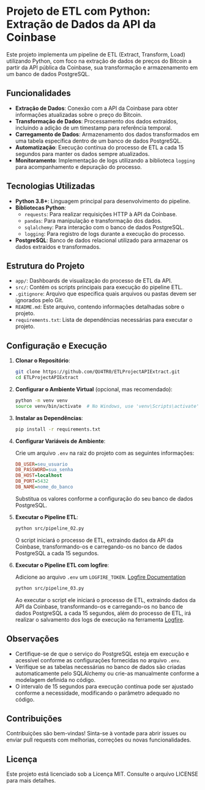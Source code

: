 # Projeto de ETL com Python: Extração de Dados da API da Coinbase

Este projeto implementa um pipeline de ETL (Extract, Transform, Load) utilizando Python, com foco na extração de dados de preços do Bitcoin a partir da API pública da Coinbase, sua transformação e armazenamento em um banco de dados PostgreSQL.

## Funcionalidades

- **Extração de Dados**: Conexão com a API da Coinbase para obter informações atualizadas sobre o preço do Bitcoin.
- **Transformação de Dados**: Processamento dos dados extraídos, incluindo a adição de um timestamp para referência temporal.
- **Carregamento de Dados**: Armazenamento dos dados transformados em uma tabela específica dentro de um banco de dados PostgreSQL.
- **Automatização**: Execução contínua do processo de ETL a cada 15 segundos para manter os dados sempre atualizados.
- **Monitoramento**: Implementação de logs utilizando a biblioteca `logging` para acompanhamento e depuração do processo.

## Tecnologias Utilizadas

- **Python 3.8+**: Linguagem principal para desenvolvimento do pipeline.
- **Bibliotecas Python**:
  - `requests`: Para realizar requisições HTTP à API da Coinbase.
  - `pandas`: Para manipulação e transformação dos dados.
  - `sqlalchemy`: Para interação com o banco de dados PostgreSQL.
  - `logging`: Para registro de logs durante a execução do processo.
- **PostgreSQL**: Banco de dados relacional utilizado para armazenar os dados extraídos e transformados.

## Estrutura do Projeto

- `app/`: Dashboards de visualização do processo de ETL da API.
- `src/`: Contém os scripts principais para execução do pipeline ETL.
- `.gitignore`: Arquivo que especifica quais arquivos ou pastas devem ser ignorados pelo Git.
- `README.md`: Este arquivo, contendo informações detalhadas sobre o projeto.
- `requirements.txt`: Lista de dependências necessárias para executar o projeto.

## Configuração e Execução

1. **Clonar o Repositório**:

   ```bash
   git clone https://github.com/QU4TR0/ETLProjectAPIExtract.git
   cd ETLProjectAPIExtract
   ```

2. **Configurar o Ambiente Virtual** (opcional, mas recomendado):

   ```bash
   python -m venv venv
   source venv/bin/activate  # No Windows, use 'venv\Scripts\activate'
   ```

3. **Instalar as Dependências**:

   ```bash
   pip install -r requirements.txt
   ```

4. **Configurar Variáveis de Ambiente**:

   Crie um arquivo `.env` na raiz do projeto com as seguintes informações:

   ```ini
   DB_USER=seu_usuario
   DB_PASSWORD=sua_senha
   DB_HOST=localhost
   DB_PORT=5432
   DB_NAME=nome_do_banco
   ```

   Substitua os valores conforme a configuração do seu banco de dados PostgreSQL.

5. **Executar o Pipeline ETL**:

   ```bash
   python src/pipeline_02.py
   ```

   O script iniciará o processo de ETL, extraindo dados da API da Coinbase, transformando-os e carregando-os no banco de dados PostgreSQL a cada 15 segundos.

6. **Executar o Pipeline ETL com logfire**:

    Adicione ao arquivo `.env` um `LOGFIRE_TOKEN`. [Logfire Documentation](https://logfire.pydantic.dev/docs/how-to-guides/create-write-tokens/)

   ```bash
   python src/pipeline_03.py
   ```
   Ao executar o script ele iniciará o processo de ETL, extraindo dados da API da Coinbase, transformando-os e carregando-os no banco de dados PostgreSQL a cada 15 segundos, além do processo de ETL, irá realizar o salvamento dos logs de execução na ferramenta [Logfire](https://logfire-us.pydantic.dev/).

## Observações

- Certifique-se de que o serviço do PostgreSQL esteja em execução e acessível conforme as configurações fornecidas no arquivo `.env`.
- Verifique se as tabelas necessárias no banco de dados são criadas automaticamente pelo SQLAlchemy ou crie-as manualmente conforme a modelagem definida no código.
- O intervalo de 15 segundos para execução contínua pode ser ajustado conforme a necessidade, modificando o parâmetro adequado no código.

## Contribuições

Contribuições são bem-vindas! Sinta-se à vontade para abrir issues ou enviar pull requests com melhorias, correções ou novas funcionalidades.

## Licença

Este projeto está licenciado sob a Licença MIT. Consulte o arquivo LICENSE para mais detalhes.
